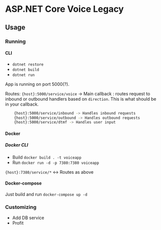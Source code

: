 # ASP.NET Core Voice Legacy 

## Usage 

### Running 

#### CLI

 + `dotnet restore` 
 + `dotnet build` 
 + `dotnet run` 

App is running on port 5000(?).

Routes: `{host}:5000/service/voice` -> Main callback : routes request to inbound or outbound handlers based on `direction`. This is what should be in your callback. 

```bash
    {host}:5000/service/inbound -> Handles inbound requests 
    {host}:5000/service/outbound -> Handles outbound requests
    {host}:5000/service/dtmf -> Handles user input
```

#### Docker 
##### Docker CLI
+ Build `docker build . -t voiceapp` 
+ Run `docker run -d -p 7380:7380 voiceapp` 

`{host}:7380/service/*` <-> Routes as above

#### Docker-compose 

Just build and run  `docker-compose up -d` 

### Customizing 

+ Add DB service 
+ Profit
